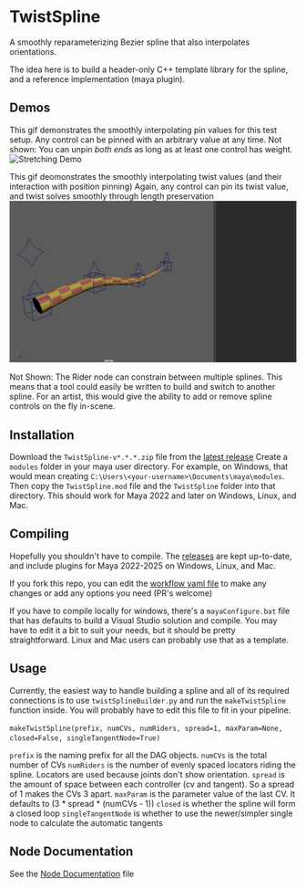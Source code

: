 # TwistSpline
A smoothly reparameterizing Bezier spline that also interpolates orientations.

The idea here is to build a header-only C++ template library for the spline, and a reference implementation (maya plugin).

## Demos

This gif demonstrates the smoothly interpolating pin values for this test setup.
Any control can be pinned with an arbitrary value at any time.
Not shown: You can unpin *both ends* as long as at least one control has weight.
![Stretching Demo](images/TwistSpline_StretchDemo.gif)

This gif deomonstrates the smoothly interpolating twist values (and their interaction with position pinning)
Again, any control can pin its twist value, and twist solves smoothly through length preservation
![Twisting Demo](images/TwistSpline_TwistDemo.gif)

Not Shown: The Rider node can constrain between multiple splines. This means that a tool could easily be written to build and switch to another spline. For an artist, this would give the ability to add or remove spline controls on the fly in-scene.

## Installation
Download the `TwistSpline-v*.*.*.zip` file from the [latest release](https://github.com/blurstudio/TwistSpline/releases)
Create a `modules` folder in your maya user directory. For example, on Windows, that would mean creating `C:\Users\<your-username>\Documents\maya\modules`. Then copy the `TwistSpline.mod` file and the `TwistSpline` folder into that directory.
This should work for Maya 2022 and later on Windows, Linux, and Mac.

## Compiling
Hopefully you shouldn't have to compile. The [releases](https://github.com/blurstudio/TwistSpline/releases) are kept up-to-date, and include plugins for Maya 2022-2025 on Windows, Linux, and Mac.

If you fork this repo, you can edit the [workflow yaml file](https://raw.githubusercontent.com/blurstudio/TwistSpline/master/.github/workflows/main.yml) to make any changes or add any options you need (PR's welcome)

If you have to compile locally for windows, there's a `mayaConfigure.bat` file that has defaults to build a Visual Studio solution and compile. You may have to edit it a bit to suit your needs, but it should be pretty straightforward. Linux and Mac users can probably use that as a template.

## Usage

Currently, the easiest way to handle building a spline and all of its required connections is to use `twistSplineBuilder.py` and run the `makeTwistSpline` function inside. You will probably have to edit this file to fit in your pipeline.

`makeTwistSpline(prefix, numCVs, numRiders, spread=1, maxParam=None, closed=False, singleTangentNode=True)`

`prefix` is the naming prefix for all the DAG objects.
`numCVs` is the total number of CVs
`numRiders` is the number of evenly spaced locators riding the spline. Locators are used because joints don't show orientation.
`spread` is the amount of space between each controller (cv and tangent). So a spread of 1 makes the CVs 3 apart.
`maxParam` is the parameter value of the last CV. It defaults to (3 * spread * (numCVs - 1))
`closed` is whether the spline will form a closed loop
`singleTangentNode` is whether to use the newer/simpler single node to calculate the automatic tangents

## Node Documentation

See the [Node Documentation](nodeDocs.md) file

